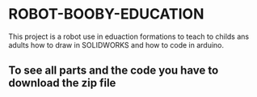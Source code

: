 # ROBOT-BOOBY-EDUCATION

This project is a robot use in eduaction formations to teach to childs ans adults how to draw in SOLIDWORKS and how to code in arduino.


## To see all parts and the code you have to download the zip file 

